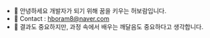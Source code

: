 - 👋 안녕하세요 개발자가 되기 위해 꿈을 키우는 허보람입니다.
- 💌 Contact : hboram8@naver.com
- 🌱 결과도 중요하지만, 과정 속에서 배우는 깨달음도 중요하다고 생각합니다.


<!---
ramivo08/ramivo08 is a ✨ special ✨ repository because its `README.md` (this file) appears on your GitHub profile.
You can click the Preview link to take a look at your changes.
--->
